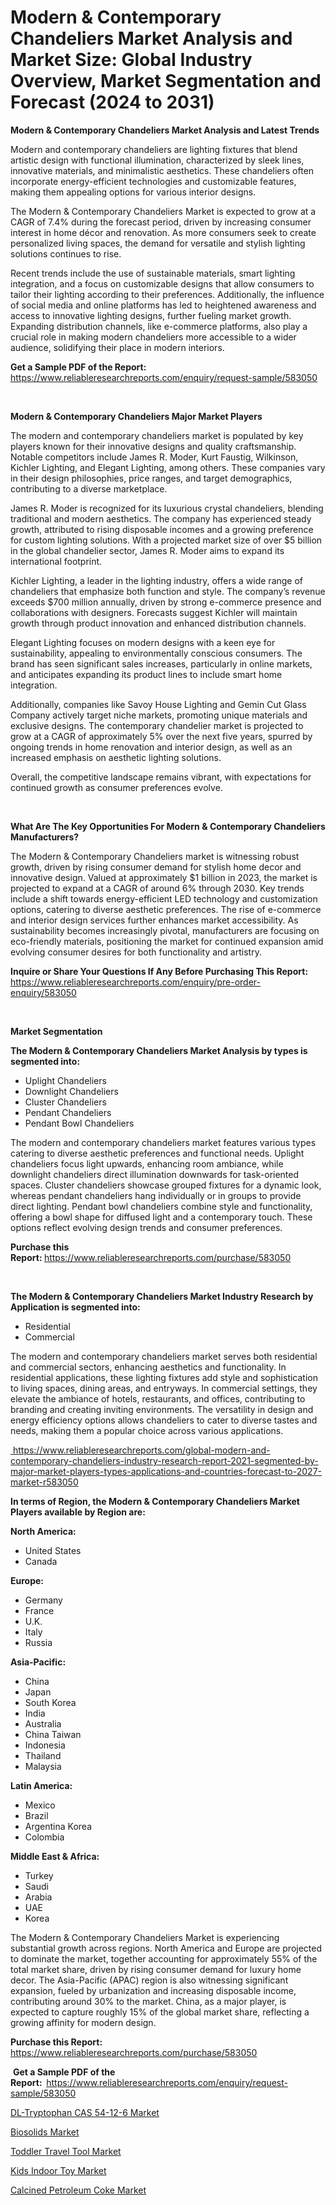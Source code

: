 <p><h1>Modern & Contemporary Chandeliers Market Analysis and Market Size: Global Industry Overview, Market Segmentation and Forecast (2024 to 2031)</h1></p><p><strong>Modern & Contemporary Chandeliers Market Analysis and Latest Trends</strong></p>
<p><p>Modern and contemporary chandeliers are lighting fixtures that blend artistic design with functional illumination, characterized by sleek lines, innovative materials, and minimalistic aesthetics. These chandeliers often incorporate energy-efficient technologies and customizable features, making them appealing options for various interior designs. </p><p>The Modern & Contemporary Chandeliers Market is expected to grow at a CAGR of 7.4% during the forecast period, driven by increasing consumer interest in home décor and renovation. As more consumers seek to create personalized living spaces, the demand for versatile and stylish lighting solutions continues to rise. </p><p>Recent trends include the use of sustainable materials, smart lighting integration, and a focus on customizable designs that allow consumers to tailor their lighting according to their preferences. Additionally, the influence of social media and online platforms has led to heightened awareness and access to innovative lighting designs, further fueling market growth. Expanding distribution channels, like e-commerce platforms, also play a crucial role in making modern chandeliers more accessible to a wider audience, solidifying their place in modern interiors.</p></p>
<p><strong>Get a Sample PDF of the Report:&nbsp;</strong> <a href="https://www.reliableresearchreports.com/enquiry/request-sample/583050?utm_campaign=120&utm_medium=2&utm_source=Github&utm_content=ia&utm_term=27092024&utm_id=modern-contemporary-chandeliers">https://www.reliableresearchreports.com/enquiry/request-sample/583050</a></p>
<p>&nbsp;</p>
<p><strong>Modern & Contemporary Chandeliers Major Market Players</strong></p>
<p><p>The modern and contemporary chandeliers market is populated by key players known for their innovative designs and quality craftsmanship. Notable competitors include James R. Moder, Kurt Faustig, Wilkinson, Kichler Lighting, and Elegant Lighting, among others. These companies vary in their design philosophies, price ranges, and target demographics, contributing to a diverse marketplace.</p><p>James R. Moder is recognized for its luxurious crystal chandeliers, blending traditional and modern aesthetics. The company has experienced steady growth, attributed to rising disposable incomes and a growing preference for custom lighting solutions. With a projected market size of over $5 billion in the global chandelier sector, James R. Moder aims to expand its international footprint.</p><p>Kichler Lighting, a leader in the lighting industry, offers a wide range of chandeliers that emphasize both function and style. The company’s revenue exceeds $700 million annually, driven by strong e-commerce presence and collaborations with designers. Forecasts suggest Kichler will maintain growth through product innovation and enhanced distribution channels.</p><p>Elegant Lighting focuses on modern designs with a keen eye for sustainability, appealing to environmentally conscious consumers. The brand has seen significant sales increases, particularly in online markets, and anticipates expanding its product lines to include smart home integration.</p><p>Additionally, companies like Savoy House Lighting and Gemin Cut Glass Company actively target niche markets, promoting unique materials and exclusive designs. The contemporary chandelier market is projected to grow at a CAGR of approximately 5% over the next five years, spurred by ongoing trends in home renovation and interior design, as well as an increased emphasis on aesthetic lighting solutions. </p><p>Overall, the competitive landscape remains vibrant, with expectations for continued growth as consumer preferences evolve.</p></p>
<p>&nbsp;</p>
<p><strong>What Are The Key Opportunities For Modern & Contemporary Chandeliers Manufacturers?</strong></p>
<p><p>The Modern & Contemporary Chandeliers market is witnessing robust growth, driven by rising consumer demand for stylish home decor and innovative design. Valued at approximately $1 billion in 2023, the market is projected to expand at a CAGR of around 6% through 2030. Key trends include a shift towards energy-efficient LED technology and customization options, catering to diverse aesthetic preferences. The rise of e-commerce and interior design services further enhances market accessibility. As sustainability becomes increasingly pivotal, manufacturers are focusing on eco-friendly materials, positioning the market for continued expansion amid evolving consumer desires for both functionality and artistry.</p></p>
<p><strong>Inquire or Share Your Questions If Any Before Purchasing This Report:</strong> <a href="https://www.reliableresearchreports.com/enquiry/pre-order-enquiry/583050?utm_campaign=120&utm_medium=2&utm_source=Github&utm_content=ia&utm_term=27092024&utm_id=modern-contemporary-chandeliers">https://www.reliableresearchreports.com/enquiry/pre-order-enquiry/583050</a></p>
<p>&nbsp;</p>
<p><strong>Market Segmentation</strong></p>
<p><strong>The Modern & Contemporary Chandeliers Market Analysis by types is segmented into:</strong></p>
<p><ul><li>Uplight Chandeliers</li><li>Downlight Chandeliers</li><li>Cluster Chandeliers</li><li>Pendant Chandeliers</li><li>Pendant Bowl Chandeliers</li></ul></p>
<p><p>The modern and contemporary chandeliers market features various types catering to diverse aesthetic preferences and functional needs. Uplight chandeliers focus light upwards, enhancing room ambiance, while downlight chandeliers direct illumination downwards for task-oriented spaces. Cluster chandeliers showcase grouped fixtures for a dynamic look, whereas pendant chandeliers hang individually or in groups to provide direct lighting. Pendant bowl chandeliers combine style and functionality, offering a bowl shape for diffused light and a contemporary touch. These options reflect evolving design trends and consumer preferences.</p></p>
<p><strong>Purchase this Report:&nbsp;</strong><a href="https://www.reliableresearchreports.com/purchase/583050?utm_campaign=120&utm_medium=2&utm_source=Github&utm_content=ia&utm_term=27092024&utm_id=modern-contemporary-chandeliers">https://www.reliableresearchreports.com/purchase/583050</a></p>
<p>&nbsp;</p>
<p><strong>The Modern & Contemporary Chandeliers Market Industry Research by Application is segmented into:</strong></p>
<p><ul><li>Residential</li><li>Commercial</li></ul></p>
<p><p>The modern and contemporary chandeliers market serves both residential and commercial sectors, enhancing aesthetics and functionality. In residential applications, these lighting fixtures add style and sophistication to living spaces, dining areas, and entryways. In commercial settings, they elevate the ambiance of hotels, restaurants, and offices, contributing to branding and creating inviting environments. The versatility in design and energy efficiency options allows chandeliers to cater to diverse tastes and needs, making them a popular choice across various applications.</p></p>
<p><a href="https://www.reliableresearchreports.com/global-modern-and-contemporary-chandeliers-industry-research-report-2021-segmented-by-major-market-players-types-applications-and-countries-forecast-to-2027-market-r583050?utm_campaign=120&utm_medium=2&utm_source=Github&utm_content=ia&utm_term=27092024&utm_id=modern-contemporary-chandeliers">&nbsp;https://www.reliableresearchreports.com/global-modern-and-contemporary-chandeliers-industry-research-report-2021-segmented-by-major-market-players-types-applications-and-countries-forecast-to-2027-market-r583050</a></p>
<p><strong>In terms of Region, the Modern & Contemporary Chandeliers Market Players available by Region are:</strong></p>
<p>
    <p> <strong> North America: </strong>
        <ul>
            <li>United States</li>
            <li>Canada</li>
        </ul>
        </p> 
    <p> <strong> Europe: </strong>
        <ul>
            <li>Germany</li>
            <li>France</li>
            <li>U.K.</li>
            <li>Italy</li>
            <li>Russia</li>
        </ul>
        </p> 
    <p> <strong> Asia-Pacific: </strong>
        <ul>
            <li>China</li>
            <li>Japan</li>
            <li>South Korea</li>
            <li>India</li>
            <li>Australia</li>
            <li>China Taiwan</li>
            <li>Indonesia</li>
            <li>Thailand</li>
            <li>Malaysia</li>
        </ul>
        </p> 
    <p> <strong> Latin America: </strong>
        <ul>
            <li>Mexico</li>
            <li>Brazil</li>
            <li>Argentina Korea</li>
            <li>Colombia</li>
        </ul>
        </p> 
    <p> <strong> Middle East & Africa: </strong>
        <ul>
            <li>Turkey</li>
            <li>Saudi</li>
            <li>Arabia</li>
            <li>UAE</li>
            <li>Korea</li>
        </ul>
    </p>
    </p>
<p><p>The Modern & Contemporary Chandeliers Market is experiencing substantial growth across regions. North America and Europe are projected to dominate the market, together accounting for approximately 55% of the total market share, driven by rising consumer demand for luxury home decor. The Asia-Pacific (APAC) region is also witnessing significant expansion, fueled by urbanization and increasing disposable income, contributing around 30% to the market. China, as a major player, is expected to capture roughly 15% of the global market share, reflecting a growing affinity for modern design.</p></p>
<p><strong>Purchase this Report: </strong><a href="https://www.reliableresearchreports.com/purchase/583050?utm_campaign=120&utm_medium=2&utm_source=Github&utm_content=ia&utm_term=27092024&utm_id=modern-contemporary-chandeliers">https://www.reliableresearchreports.com/purchase/583050</a></p>
<p>&nbsp;<strong>Get a Sample PDF of the Report:&nbsp;&nbsp;</strong><a href="https://www.reliableresearchreports.com/enquiry/request-sample/583050?utm_campaign=120&utm_medium=2&utm_source=Github&utm_content=ia&utm_term=27092024&utm_id=modern-contemporary-chandeliers">https://www.reliableresearchreports.com/enquiry/request-sample/583050</a></p>
<p><strong></strong></p>
<p><p><a href="https://github.com/DianaWilson796/Market-Research-Report-List-1/blob/main/dl-tryptophan-cas-54-12-6-market.md?utm_campaign=120&utm_medium=2&utm_source=Github&utm_content=ia&utm_term=27092024&utm_id=modern-contemporary-chandeliers">DL-Tryptophan CAS 54-12-6 Market</a></p><p><a href="https://www.linkedin.com/pulse/biosolids-industry-analysis-report-its-market-size-share-trends-uqgif?utm_campaign=120&utm_medium=2&utm_source=Github&utm_content=ia&utm_term=27092024&utm_id=modern-contemporary-chandeliers">Biosolids Market</a></p><p><a href="https://issuu.com/reportprime-2/docs/toddler-travel-tool-market-size-203_b3e785653455ae?utm_campaign=120&utm_medium=2&utm_source=Github&utm_content=ia&utm_term=27092024&utm_id=modern-contemporary-chandeliers">Toddler Travel Tool Market</a></p><p><a href="https://issuu.com/reportprime-2/docs/kids-indoor-toy-market-size-2030.pp_c2d78400950057?utm_campaign=120&utm_medium=2&utm_source=Github&utm_content=ia&utm_term=27092024&utm_id=modern-contemporary-chandeliers">Kids Indoor Toy Market</a></p><p><a href="https://www.linkedin.com/pulse/calcined-petroleum-coke-market-research-report-exploring-size-wp33f?utm_campaign=120&utm_medium=2&utm_source=Github&utm_content=ia&utm_term=27092024&utm_id=modern-contemporary-chandeliers">Calcined Petroleum Coke Market</a></p></p>